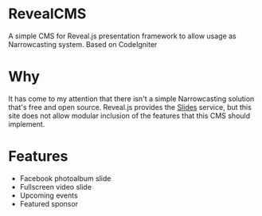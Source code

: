 # RevealCMS
A simple CMS for Reveal.js presentation framework to allow usage as Narrowcasting system. Based on CodeIgniter

# Why
It has come to my attention that there isn't a simple Narrowcasting solution 
that's free and open source. Reveal.js provides the [Slides](https://slides.com/?ref=github) 
service, but this site does not allow modular inclusion of the features that this
CMS should implement.

# Features

* Facebook photoalbum slide
* Fullscreen video slide
* Upcoming events
* Featured sponsor
